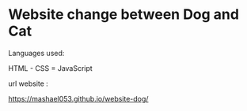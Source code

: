 # Website change between Dog and Cat 

Languages used:

HTML - CSS = JavaScript


url website :

https://mashael053.github.io/website-dog/
